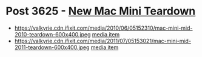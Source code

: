 # Post 3625 - [New Mac Mini Teardown](https://www.ifixit.com/News/3625/new-mac-mini-teardown)

- https://valkyrie.cdn.ifixit.com/media/2010/06/05152310/mac-mini-mid-2010-teardown-600x400.jpeg [media item](media-28541.md)
- https://valkyrie.cdn.ifixit.com/media/2011/07/05153021/mac-mini-mid-2011-teardown-600x400.jpeg [media item](media-28452.md)